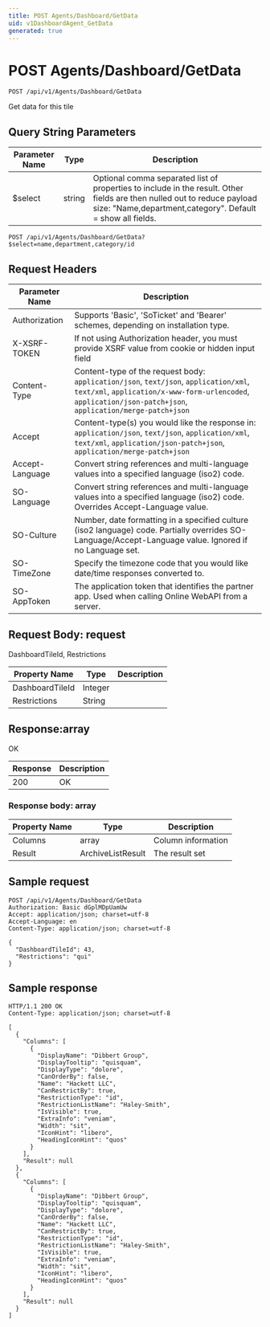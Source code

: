 ```yaml
---
title: POST Agents/Dashboard/GetData
uid: v1DashboardAgent_GetData
generated: true
---
```


# POST Agents/Dashboard/GetData

```http
POST /api/v1/Agents/Dashboard/GetData
```

Get data for this tile







## Query String Parameters

| Parameter Name | Type |  Description |
|----------------|------|--------------|
| $select | string |  Optional comma separated list of properties to include in the result. Other fields are then nulled out to reduce payload size: "Name,department,category". Default = show all fields. |

```http
POST /api/v1/Agents/Dashboard/GetData?$select=name,department,category/id
```


## Request Headers

| Parameter Name | Description |
|----------------|-------------|
| Authorization  | Supports 'Basic', 'SoTicket' and 'Bearer' schemes, depending on installation type. |
| X-XSRF-TOKEN   | If not using Authorization header, you must provide XSRF value from cookie or hidden input field |
| Content-Type | Content-type of the request body: `application/json`, `text/json`, `application/xml`, `text/xml`, `application/x-www-form-urlencoded`, `application/json-patch+json`, `application/merge-patch+json` |
| Accept         | Content-type(s) you would like the response in: `application/json`, `text/json`, `application/xml`, `text/xml`, `application/json-patch+json`, `application/merge-patch+json` |
| Accept-Language | Convert string references and multi-language values into a specified language (iso2) code. |
| SO-Language | Convert string references and multi-language values into a specified language (iso2) code. Overrides Accept-Language value. |
| SO-Culture | Number, date formatting in a specified culture (iso2 language) code. Partially overrides SO-Language/Accept-Language value. Ignored if no Language set. |
| SO-TimeZone | Specify the timezone code that you would like date/time responses converted to. |
| SO-AppToken | The application token that identifies the partner app. Used when calling Online WebAPI from a server. |

## Request Body: request 

DashboardTileId, Restrictions 

| Property Name | Type |  Description |
|----------------|------|--------------|
| DashboardTileId | Integer |  |
| Restrictions | String |  |

## Response:array

OK

| Response | Description |
|----------------|-------------|
| 200 | OK |

### Response body: array

| Property Name | Type |  Description |
|----------------|------|--------------|
| Columns | array | Column information |
| Result | ArchiveListResult | The result set |

## Sample request

```http!
POST /api/v1/Agents/Dashboard/GetData
Authorization: Basic dGplMDpUamUw
Accept: application/json; charset=utf-8
Accept-Language: en
Content-Type: application/json; charset=utf-8

{
  "DashboardTileId": 43,
  "Restrictions": "qui"
}
```

## Sample response

```http_
HTTP/1.1 200 OK
Content-Type: application/json; charset=utf-8

[
  {
    "Columns": [
      {
        "DisplayName": "Dibbert Group",
        "DisplayTooltip": "quisquam",
        "DisplayType": "dolore",
        "CanOrderBy": false,
        "Name": "Hackett LLC",
        "CanRestrictBy": true,
        "RestrictionType": "id",
        "RestrictionListName": "Haley-Smith",
        "IsVisible": true,
        "ExtraInfo": "veniam",
        "Width": "sit",
        "IconHint": "libero",
        "HeadingIconHint": "quos"
      }
    ],
    "Result": null
  },
  {
    "Columns": [
      {
        "DisplayName": "Dibbert Group",
        "DisplayTooltip": "quisquam",
        "DisplayType": "dolore",
        "CanOrderBy": false,
        "Name": "Hackett LLC",
        "CanRestrictBy": true,
        "RestrictionType": "id",
        "RestrictionListName": "Haley-Smith",
        "IsVisible": true,
        "ExtraInfo": "veniam",
        "Width": "sit",
        "IconHint": "libero",
        "HeadingIconHint": "quos"
      }
    ],
    "Result": null
  }
]
```
